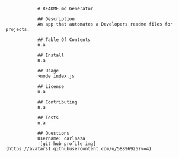 
                # README.md Generator

                ## Description
                An app that automates a Developers readme files for projects.

                ## Table Of Contents
                n.a

                ## Install
                n.a

                ## Usage
                >node index.js

                ## License
                n.a

                ## Contributing
                n.a

                ## Tests
                n.a

                ## Questions
                Username: carlnaza
                ![git hub profile img](https://avatars1.githubusercontent.com/u/58896925?v=4)
                
